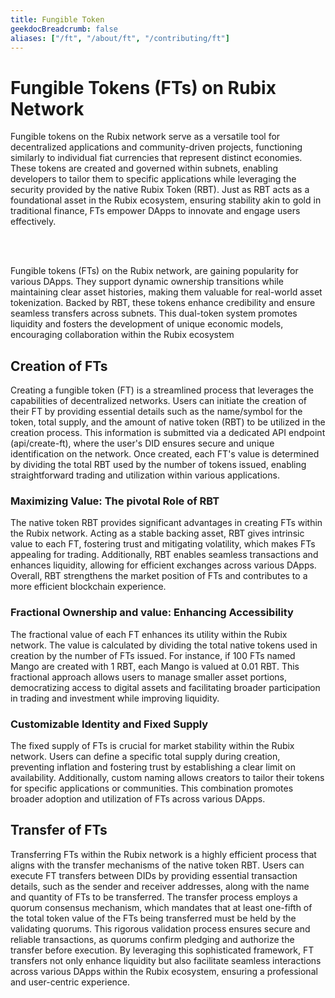 ```yaml
---
title: Fungible Token
geekdocBreadcrumb: false
aliases: ["/ft", "/about/ft", "/contributing/ft"]
---
```


<h1> Fungible Tokens (FTs) on Rubix Network </h1>

Fungible tokens on the Rubix network serve as a versatile tool for decentralized applications and community-driven projects, functioning similarly to individual fiat currencies that represent distinct economies. These tokens are created and governed within subnets, enabling developers to tailor them to specific applications while leveraging the security provided by the native Rubix Token (RBT). Just as RBT acts as a foundational asset in the Rubix ecosystem, ensuring stability akin to gold in traditional finance, FTs empower DApps to innovate and engage users effectively.

<br>
<br>

Fungible tokens (FTs) on the Rubix network, are gaining popularity for various DApps. They support dynamic ownership transitions while maintaining clear asset histories, making them valuable for real-world asset tokenization. Backed by RBT, these tokens enhance credibility and ensure seamless transfers across subnets. This dual-token system promotes liquidity and fosters the development of unique economic models, encouraging collaboration within the Rubix ecosystem




## Creation of FTs

Creating a fungible token (FT) is a streamlined process that leverages the capabilities of decentralized networks. Users can initiate the creation of their FT by providing essential details such as the name/symbol for the token, total supply, and the amount of native token (RBT) to be utilized in the creation process. This information is submitted via a dedicated API endpoint (api/create-ft), where the user's DID ensures secure and unique identification on the network. Once created, each FT's value is determined by dividing the total RBT used by the number of tokens issued, enabling straightforward trading and utilization within various applications.


### Maximizing Value: The pivotal Role of RBT 

The native token RBT provides significant advantages in creating FTs within the Rubix network. Acting as a stable backing asset, RBT gives intrinsic value to each FT, fostering trust and mitigating volatility, which makes FTs appealing for trading. Additionally, RBT enables seamless transactions and enhances liquidity, allowing for efficient exchanges across various DApps. Overall, RBT strengthens the market position of FTs and contributes to a more efficient blockchain experience.

### Fractional Ownership and value: Enhancing Accessibility 

The fractional value of each FT enhances its utility within the Rubix network. The value is calculated by dividing the total native tokens used in creation by the number of FTs issued. For instance, if 100 FTs named Mango are created with 1 RBT, each Mango is valued at 0.01 RBT. This fractional approach allows users to manage smaller asset portions, democratizing access to digital assets and facilitating broader participation in trading and investment while improving liquidity.

### Customizable Identity and Fixed Supply

The fixed supply of FTs is crucial for market stability within the Rubix network. Users can define a specific total supply during creation, preventing inflation and fostering trust by establishing a clear limit on availability. Additionally, custom naming allows creators to tailor their tokens for specific applications or communities. This combination promotes broader adoption and utilization of FTs across various DApps.

## Transfer of FTs

Transferring FTs within the Rubix network is a highly efficient process that aligns with the transfer mechanisms of the native token RBT. Users can execute FT transfers between DIDs by providing essential transaction details, such as the sender and receiver addresses, along with the name and quantity of FTs to be transferred. The transfer process employs a quorum consensus mechanism, which mandates that at least one-fifth of the total token value of the FTs being transferred must be held by the validating quorums. This rigorous validation process ensures secure and reliable transactions, as quorums confirm pledging and authorize the transfer before execution. By leveraging this sophisticated framework, FT transfers not only enhance liquidity but also facilitate seamless interactions across various DApps within the Rubix ecosystem, ensuring a professional and user-centric experience.









